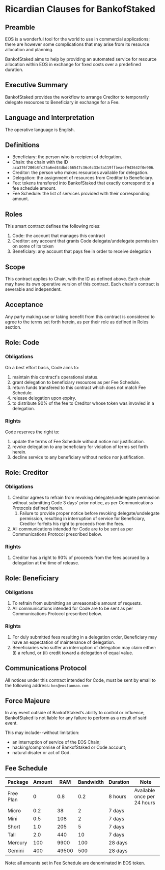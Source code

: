 # Ricardian Clauses for **BankofStaked**

## Preamble

EOS is a wonderful tool for the world to use in commercial applications; there are however some complications that may arise from its resource allocation and planning.

BankofStaked aims to help by providing an automated service for resource allocation within EOS in exchange for fixed costs over a predefined duration.

## Executive Summary

BankofStaked provides the workflow to arrange Creditor to temporarily delegate resources to Beneficiary in exchange for a Fee.

## Language and Interpretation

The operative language is English.

## Definitions

 * Beneficiary: the person who is recipient of delegation.
 * Chain: the chain with the ID `aca376f206b8fc25a6ed44dbdc66547c36c6c33e3a119ffbeaef943642f0e906`.
 * Creditor: the person who makes resources available for delegation.
 * Delegation: the assignment of resources from Creditor to Beneficiary.
 * Fee: tokens transfered into BankofStaked that exactly correspond to a fee schedule amount.
 * Fee Schedule: the list of services provided with their corresponding amount.

## Roles

This smart contract defines the following roles:
1. Code: the account that manages this contract
1. Creditor: any account that grants Code delegate/undelegate permission on some of its token
1. Beneficiary: any account that pays fee in order to receive delegation

## Scope

This contract applies to Chain, with the ID as defined above. Each chain may have its own operative version of this contract. Each chain's contract is severable and independent.

## Acceptance

Any party making use or taking benefit from this contract is considered to agree to the terms set forth herein, as per their role as defined in Roles section.

## Role: Code

### Obligations

On a best effort basis, Code aims to:
1. maintain this contract's operational status.
1. grant delegation to beneficiary resources as per Fee Schedule.
1. return funds transfered to this contract which does not match Fee Schedule.
1. release delegation upon expiry.
1. to distribute 90% of the fee to Creditor whose token was invovled in a delegation.

### Rights

Code reserves the right to:
1. update the terms of Fee Schedule without notice nor justification.
1. revoke delegation to any beneficiary for violation of terms set forth herein.
1. decline service to any beneficiary without notice nor justification.

## Role: Creditor

### Obligations

1. Creditor agrees to refrain from revoking delegate/undelegate permission without submitting Code 3 days' prior notice, as per Communications Protocols defined herein.
   1. Failure to provide proper notice before revoking delegate/undelegate permission, resulting in interruption of service for Beneficiary, Creditor forfeits his right to proceeds from the fees.
1. All communications intended for Code are to be sent as per Communications Protocol prescribed below.

### Rights

1. Creditor has a right to 90% of proceeds from the fees accrued by a delegation at the time of release.

## Role: Beneficiary

### Obligations

1. To refrain from submitting an unreasonable amount of requests.
1. All communications intended for Code are to be sent as per Communications Protocol prescribed below.

### Rights

1. For duly submitted fees resulting in a delegation order, Beneficiary may have an expectation of maintenance of delegation.
1. Beneficiaries who suffer an interruption of delegation may claim either: (i) a refund, or (ii) credit toward a delegation of equal value.

## Communications Protocol

All notices under this contract intended for Code, must be sent by email to the following address: `bos@eoslaomao.com`
   
## Force Majeure

In any event outside of BankofStaked's ability to control or influence, BankofStaked is not liable for any failure to perform as a result of said event.

This may include--without limitation:
 * an interruption of service of the EOS Chain;
 * hacking/compromise of BankofStaked or Code account;
 * natural disater or act of God.

## Fee Schedule

| Package | Amount | RAM | Bandwidth | Duration | Note |
|---|---|---|---|---|---|
| Free Plan | 0 | 0.8 | 0.2 | 8 hours | Available once per 24 hours |
| Micro | 0.2 | 38 | 2 | 7 days | |
| Mini | 0.5 | 108 | 2 | 7 days | |
| Short | 1.0 | 205 | 5 | 7 days | |
| Tall | 2.0 | 440 | 10 | 7 days | |
| Mercury | 100 | 9900 | 100 | 28 days | |
| Gemini | 400 | 49500 | 500 | 28 days | |

Note: all amounts set in Fee Schedule are denominated in EOS token.

